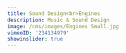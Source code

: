 ```yaml
---
title: Sound Design<br>Engines
description: Music & Sound Design
image: /cms/images/Engines Small.jpg
vimeoID: '234134979'
showinslider: true
---
```












